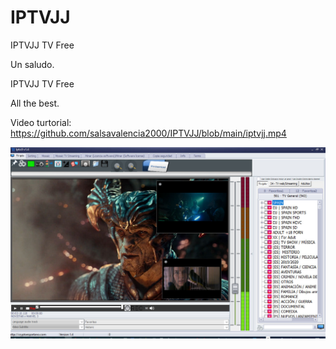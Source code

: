 # IPTVJJ
IPTVJJ TV Free

Un saludo.


IPTVJJ TV Free

All the best.

Video turtorial: 
https://github.com/salsavalencia2000/IPTVJJ/blob/main/iptvjj.mp4

![](https://github.com/salsavalencia2000/IPTVJJ/blob/main/IptvJJ1.jpg)
